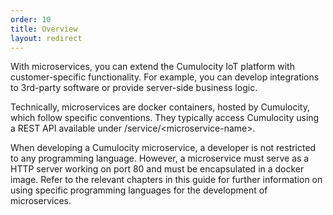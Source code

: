 ```yaml
---
order: 10
title: Overview
layout: redirect
---
```


With microservices, you can extend the Cumulocity IoT platform with customer-specific functionality. For example, you can develop integrations to 3rd-party software or provide server-side business logic. 

Technically, microservices are docker containers, hosted by Cumulocity, which 
follow specific conventions. They typically access Cumulocity using a REST API available under /service/&lt;microservice-name&gt;.

When developing a Cumulocity microservice, a developer is not restricted to any programming language. However, a microservice must serve as a HTTP server working on port 80 and must be encapsulated in a docker image. Refer to the relevant chapters in this guide for further information on using specific programming languages for the development of microservices.